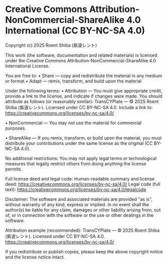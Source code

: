 Creative Commons Attribution-NonCommercial-ShareAlike 4.0 International (CC BY-NC-SA 4.0)
==============================================================================

Copyright (c) 2025 Roent Shiba (紫波レント)

This work (the software, documentation and related materials) is licensed under the Creative Commons
Attribution-NonCommercial-ShareAlike 4.0 International License.

You are free to:
  • Share — copy and redistribute the material in any medium or format
  • Adapt — remix, transform, and build upon the material

Under the following terms:
  • Attribution — You must give appropriate credit, provide a link to the license, and indicate if changes were made.
    You should attribute as follows (or reasonably similar):
      TransCYPlate — © 2025 Roent Shiba (紫波レント). Licensed under CC BY-NC-SA 4.0.
    Include a link to: https://creativecommons.org/licenses/by-nc-sa/4.0/

  • NonCommercial — You may not use the material for commercial purposes.

  • ShareAlike — If you remix, transform, or build upon the material, you must distribute your contributions
    under the same license as the original (CC BY-NC-SA 4.0).

No additional restrictions:
  You may not apply legal terms or technological measures that legally restrict others from doing anything
  the license permits.

Full license deed and legal code:
  Human-readable summary and license deed: https://creativecommons.org/licenses/by-nc-sa/4.0/
  Legal code (full text): https://creativecommons.org/licenses/by-nc-sa/4.0/legalcode

Disclaimer:
  The software and associated materials are provided "as is", without warranty of any kind, express or implied.
  In no event shall the author(s) be liable for any claim, damages or other liability arising from, out of,
  or in connection with the software or the use or other dealings in the software.

Attribution example (recommended):
  TransCYPlate — © 2025 Roent Shiba (紫波レント). Licensed under CC BY-NC-SA 4.0.
  https://creativecommons.org/licenses/by-nc-sa/4.0/

If you redistribute or publish copies, please keep the above copyright notice and the license notice intact.
